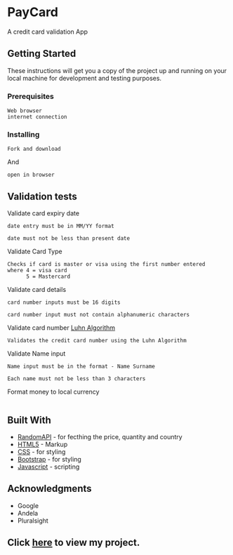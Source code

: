 # PayCard

A credit card validation App

## Getting Started

These instructions will get you a copy of the project up and running on your local machine for development and testing purposes. 

### Prerequisites

```
Web browser
internet connection
```

### Installing


```
Fork and download
```

And 

```
open in browser
```


## Validation tests
Validate card expiry date

```
date entry must be in MM/YY format

date must not be less than present date
```

Validate Card Type

```
Checks if card is master or visa using the first number entered
where 4 = visa card
      5 = Mastercard

```
Validate card details

```
card number inputs must be 16 digits

card number input must not contain alphanumeric characters

```

Validate card number [Luhn Algorithm](https://en.wikipedia.org/wiki/Luhn_algorithm/)

```
Validates the credit card number using the Luhn Algorithm
```

Validate Name input

```
Name input must be in the format - Name Surname

Each name must not be less than 3 characters
```

Format money to local currency
```

```
 
## Built With

* [RandomAPI](https://randomapi.com/api/006b08a801d82d0c9824dcfdfdfa3b3c) - for fecthing the price, quantity and country
* [HTML5](https://maven.apache.org/) - Markup
* [CSS](https://developer.mozilla.org/en-US/docs/Web/CSS) - for styling
* [Bootstrap](https://getbootstrap.com/) - for styling
* [Javascript](http://es6-features.org/)  - scripting

 

## Acknowledgments

* Google
* Andela
* Pluralsight

## Click [here](https://pay-card-validation.herokuapp.com/) to view my project.
